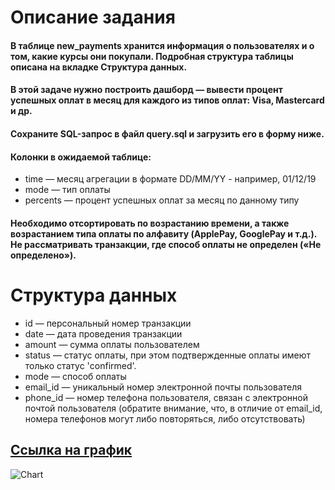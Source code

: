 # Описание задания

#### В таблице new_payments хранится информация о пользователях и о том, какие курсы они покупали. Подробная структура таблицы описана на вкладке Структура данных.

#### В этой задаче нужно построить дашборд — вывести процент успешных оплат в месяц для каждого из типов оплат: Visa, Mastercard и др.

#### Сохраните SQL-запрос в файл query.sql и загрузить его в форму ниже.

#### Колонки в ожидаемой таблице:

+ time — месяц агрегации в формате DD/MM/YY - например, 01/12/19
+ mode — тип оплаты
+ percents — процент успешных оплат за месяц по данному типу

#### Необходимо отсортировать по возрастанию времени, а также возрастанием типа оплаты по алфавиту (ApplePay, GooglePay и т.д.). Не рассматривать транзакции, где способ оплаты не определен («Не определено»).

# Структура данных

+ id — персональный номер транзакции
+ date — дата проведения транзакции
+ amount — сумма оплаты пользователем
+ status — статус оплаты, при этом подтвержденные оплаты имеют только статус 'confirmed'.
+ mode — способ оплаты
+ email_id — уникальный номер электронной почты пользователя
+ phone_id — номер телефона пользователя, связан с электронной почтой пользователя (обратите внимание, что, в отличие от
  email_id, номера телефонов могут либо повторяться, либо отсутствовать)

## [Ссылка на график](http://redash.lab.karpov.courses/embed/query/25732/visualization/53195?api_key=dROiNi5LpLZxojGX6Naw65e0pFrikuru1Kw4CCdN&)

![Chart](https://github.com/Zakaraya/ML_Practice/blob/master/Junior/Payments%Dashboard/Chart.png)
